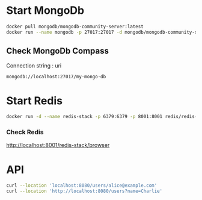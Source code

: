 
# Start MongoDb
```bash
docker pull mongodb/mongodb-community-server:latest
docker run --name mongodb -p 27017:27017 -d mongodb/mongodb-community-server:latest
```
## Check MongoDb Compass
Connection string : uri
```bash
mongodb://localhost:27017/my-mongo-db
```

# Start Redis
```bash
docker run -d --name redis-stack -p 6379:6379 -p 8001:8001 redis/redis-stack:latest
```

### Check Redis
[http://localhost:8001/redis-stack/browser](http://localhost:8001/redis-stack/browser)


# API

```bash
curl --location 'localhost:8080/users/alice@example.com'
curl --location 'http://localhost:8080/users?name=Charlie'
```